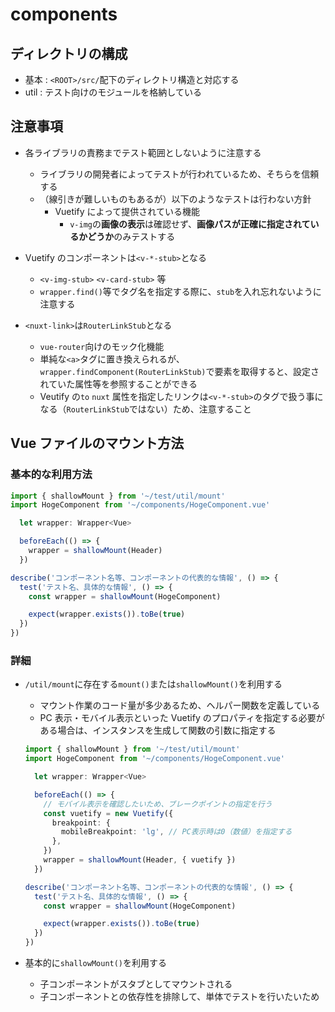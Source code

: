 # components

## ディレクトリの構成

- 基本 : `<ROOT>/src/`配下のディレクトリ構造と対応する
- util : テスト向けのモジュールを格納している

## 注意事項

- 各ライブラリの責務までテスト範囲としないように注意する

  - ライブラリの開発者によってテストが行われているため、そちらを信頼する
  - （線引きが難しいものもあるが）以下のようなテストは行わない方針
    - Vuetify によって提供されている機能
      - `v-img`の**画像の表示**は確認せず、**画像パスが正確に指定されているかどうか**のみテストする

- Vuetify のコンポーネントは`<v-*-stub>`となる

  - `<v-img-stub>` `<v-card-stub>` 等
  - `wrapper.find()`等でタグ名を指定する際に、`stub`を入れ忘れないように注意する

- `<nuxt-link>`は`RouterLinkStub`となる
  - `vue-router`向けのモック化機能
  - 単純な`<a>`タグに置き換えられるが、`wrapper.findComponent(RouterLinkStub)`で要素を取得すると、設定されていた属性等を参照することができる
  - Veutify の`to` `nuxt` 属性を指定したリンクは`<v-*-stub>`のタグで扱う事になる（`RouterLinkStub`ではない）ため、注意すること

## Vue ファイルのマウント方法

### 基本的な利用方法

```TypeScript
import { shallowMount } from '~/test/util/mount'
import HogeComponent from '~/components/HogeComponent.vue'

  let wrapper: Wrapper<Vue>

  beforeEach(() => {
    wrapper = shallowMount(Header)
  })

describe('コンポーネント名等、コンポーネントの代表的な情報', () => {
  test('テスト名、具体的な情報', () => {
    const wrapper = shallowMount(HogeComponent)

    expect(wrapper.exists()).toBe(true)
  })
})
```

### 詳細

- `/util/mount`に存在する`mount()`または`shallowMount()`を利用する

  - マウント作業のコード量が多少あるため、ヘルパー関数を定義している
  - PC 表示・モバイル表示といった Vuetify のプロパティを指定する必要がある場合は、インスタンスを生成して関数の引数に指定する

  ```TypeScript
  import { shallowMount } from '~/test/util/mount'
  import HogeComponent from '~/components/HogeComponent.vue'

    let wrapper: Wrapper<Vue>

    beforeEach(() => {
      // モバイル表示を確認したいため、ブレークポイントの指定を行う
      const vuetify = new Vuetify({
        breakpoint: {
          mobileBreakpoint: 'lg', // PC表示時は0（数値）を指定する
        },
      })
      wrapper = shallowMount(Header, { vuetify })
    })

  describe('コンポーネント名等、コンポーネントの代表的な情報', () => {
    test('テスト名、具体的な情報', () => {
      const wrapper = shallowMount(HogeComponent)

      expect(wrapper.exists()).toBe(true)
    })
  })
  ```

- 基本的に`shallowMount()`を利用する

  - 子コンポーネントがスタブとしてマウントされる
  - 子コンポーネントとの依存性を排除して、単体でテストを行いたいため
